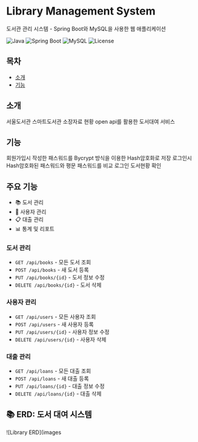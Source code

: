 # Library Management System
도서관 관리 시스템 - Spring Boot와 MySQL을 사용한 웹 애플리케이션

![Java](https://img.shields.io/badge/Java-11-orange)
![Spring Boot](https://img.shields.io/badge/Spring%20Boot-3.2.5-brightgreen)
![MySQL](https://img.shields.io/badge/MySQL-8.0-blue)
![License](https://img.shields.io/badge/License-MIT-yellow)

## 목차
- [소개](#소개)
- [기능](#기능)

## 소개
서울도서관 스마트도서관 소장자료 현황 open api를 활용한 도서대여 서비스

## 기능
회원가입시 작성한 패스워드를 Bycrypt 방식을 이용한 Hash암호화로 저장
로그인시 Hash암호화된 패스워드와 평문 패스워드를 비교 로그인
도서현황 확인

## 주요 기능
- 📚 도서 관리
- 👥 사용자 관리
- 📋 대출 관리
- 📊 통계 및 리포트

### 도서 관리
- `GET /api/books` - 모든 도서 조회
- `POST /api/books` - 새 도서 등록
- `PUT /api/books/{id}` - 도서 정보 수정
- `DELETE /api/books/{id}` - 도서 삭제

### 사용자 관리
- `GET /api/users` - 모든 사용자 조회
- `POST /api/users` - 새 사용자 등록
- `PUT /api/users/{id}` - 사용자 정보 수정
- `DELETE /api/users/{id}` - 사용자 삭제

### 대출 관리
- `GET /api/loans` - 모든 대출 조회
- `POST /api/loans` - 새 대출 등록
- `PUT /api/loans/{id}` - 대출 정보 수정
- `DELETE /api/loans/{id}` - 대출 삭제


## 📚 ERD: 도서 대여 시스템

![Library ERD](images